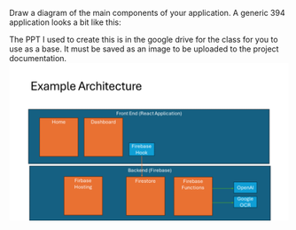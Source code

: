 Draw a diagram of the main components of your application. A generic 394 application looks a bit like this:

The PPT I used to create this is in the google drive for the class for you to use as a base. It must be saved as an image to be uploaded to the project documentation.
![Example Architecture Slide](sample-architecture.png)
